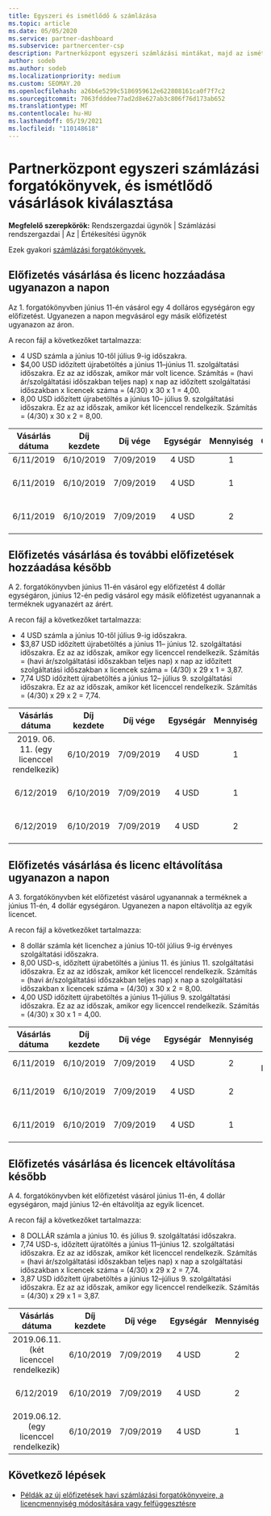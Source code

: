 ```yaml
---
title: Egyszeri és ismétlődő & számlázása
ms.topic: article
ms.date: 05/05/2020
ms.service: partner-dashboard
ms.subservice: partnercenter-csp
description: Partnerközpont egyszeri számlázási mintákat, majd az ismétlődő vásárlások kiválasztását – előfizetések vásárlásakor, további előfizetések hozzáadásakor, licencek hozzáadásakor vagy eltávolításakor.
author: sodeb
ms.author: sodeb
ms.localizationpriority: medium
ms.custom: SEOMAY.20
ms.openlocfilehash: a26b6e5299c5186959612e622808161ca0f7f7c2
ms.sourcegitcommit: 7063fdddee77ad2d8e627ab3c806f76d173ab652
ms.translationtype: MT
ms.contentlocale: hu-HU
ms.lasthandoff: 05/19/2021
ms.locfileid: "110148618"
---
```

# <a name="partner-center-billing-scenarios-for-one-time-and-select-recurring-purchases"></a>Partnerközpont egyszeri számlázási forgatókönyvek, és ismétlődő vásárlások kiválasztása

**Megfelelő szerepkörök:** Rendszergazdai ügynök | Számlázási rendszergazdai | Az | Értékesítési ügynök

Ezek gyakori [számlázási forgatókönyvek.](common-billing-scenarios.md) 

## <a name="purchase-a-subscription-and-add-a-license-on-the-same-day"></a>Előfizetés vásárlása és licenc hozzáadása ugyanazon a napon

Az 1. forgatókönyvben június 11-én vásárol egy 4 dolláros egységáron egy előfizetést. Ugyanezen a napon megvásárol egy másik előfizetést ugyanazon az áron.

A recon fájl a következőket tartalmazza:

- 4 USD számla a június 10-től július 9-ig időszakra.
- $4,00 USD időzített újrabetöltés a június 11–június 11. szolgáltatási időszakra. Ez az az időszak, amikor már volt licence. Számítás = (havi ár/szolgáltatási időszakban teljes nap) x nap az időzített szolgáltatási időszakban x licencek száma = (4/30) x 30 x 1 = 4,00.
- 8,00 USD időzített újrabetöltés a június 10– július 9. szolgáltatási időszakra. Ez az az időszak, amikor két licenccel rendelkezik. Számítás = (4/30) x 30 x 2 = 8,00.

|**Vásárlás dátuma**   |**Díj kezdete** |**Díj vége**  |**Egységár**  |**Mennyiség**  |**Összeg** |**Díj típusa** |
|:------:|:------:|:------:|:------:|:------:|:------:|:-----:|
|6/11/2019      |6/10/2019   |7/09/2019         |4 USD                |1                 |4 USD            |Új         |
|6/11/2019     | 6/10/2019    |7/09/2019        |4 USD        |1        | -$4       |addQuantity (hozzáadási szám)           |
|6/11/2019     | 6/10/2019    |7/09/2019        |4 USD        | 2      |8 USD         |addQuantity (hozzáadási szám)           |

## <a name="purchase-a-subscription-and-add-more-subscriptions-later"></a>Előfizetés vásárlása és további előfizetések hozzáadása később

A 2. forgatókönyvben június 11-én vásárol egy előfizetést 4 dollár egységáron, június 12-én pedig vásárol egy másik előfizetést ugyanannak a terméknek ugyanazért az árért.

A recon fájl a következőket tartalmazza:

- 4 USD számla a június 10-től július 9-ig időszakra.
- $3,87 USD időzített újrabetöltés a június 11– június 12. szolgáltatási időszakra. Ez az az időszak, amikor egy licenccel rendelkezik. Számítás = (havi ár/szolgáltatási időszakban teljes nap) x nap az időzített szolgáltatási időszakban x licencek száma = (4/30) x 29 x 1 = 3,87.
- 7,74 USD időzített újrabetöltés a június 12– július 9. szolgáltatási időszakra. Ez az az időszak, amikor két licenccel rendelkezik. Számítás = (4/30) x 29 x 2 = 7,74.

|**Vásárlás dátuma**   |**Díj kezdete** |**Díj vége**  |**Egységár**  |**Mennyiség**  |**Összeg** |**Díj típusa** |
|:------:|:------:|:------:|:------:|:------:|:------:|:-----:|
|2019. 06. 11. (egy licenccel rendelkezik)     |6/10/2019   |7/09/2019         |4 USD         |1        |4 USD            |Új         |
|6/12/2019     | 6/10/2019    |7/09/2019        |4 USD        |1        | -3,87 USD       |addQuantity (hozzáadási szám)           |
|6/12/2019     | 6/10/2019    |7/09/2019        |4 USD        | 2      |7,74 DOLLÁR       |addQuantity (hozzáadási szám)           |

## <a name="purchase-a-subscription-and-remove-a-license-on-the-same-day"></a>Előfizetés vásárlása és licenc eltávolítása ugyanazon a napon

A 3. forgatókönyvben két előfizetést vásárol ugyanannak a terméknek a június 11-én, 4 dollár egységáron. Ugyanezen a napon eltávolítja az egyik licencet.  

A recon fájl a következőket tartalmazza:

- 8 dollár számla két licenchez a június 10-től július 9-ig érvényes szolgáltatási időszakra.
- 8,00 USD-s, időzített újrabetöltés a június 11. és június 11. szolgáltatási időszakra. Ez az az időszak, amikor két licenccel rendelkezik. Számítás = (havi ár/szolgáltatási időszakban teljes nap) x nap a szolgáltatási időszakban x licencek száma = (4/30) x 30 x 2 = 8,00.
- 4,00 USD időzített újrabetöltés a június 11–július 9. szolgáltatási időszakra. Ez az az időszak, amikor egy licenccel rendelkezik. Számítás = (4/30) x 30 x 1 = 4,00.

|**Vásárlás dátuma**   |**Díj kezdete** |**Díj vége**  |**Egységár**  |**Mennyiség**  |**Összeg** |**Díj típusa** |
|:------:|:------:|:------:|:------:|:------:|:------:|:-----:|
|6/11/2019      |6/10/2019   |7/09/2019         |4 USD                |2                 |8 DOLLÁR            |Új         |
|6/11/2019     | 6/10/2019    |7/09/2019        |4 USD        |2        | -8 USD       |removeQuantity (Quantity eltávolítása)           |
|6/11/2019     | 6/10/2019    |7/09/2019        |4 USD        | 1      |4 USD         |removeQuantity (Quantity eltávolítása)           |

## <a name="purchase-a-subscription-and-remove-licenses-later"></a>Előfizetés vásárlása és licencek eltávolítása később

A 4. forgatókönyvben két előfizetést vásárol június 11-én, 4 dollár egységáron, majd június 12-én eltávolítja az egyik licencet.

A recon fájl a következőket tartalmazza:

- 8 DOLLÁR számla a június 10. és július 9. szolgáltatási időszakra.
- 7,74 USD-s, időzített újratöltés a június 11–június 12. szolgáltatási időszakra. Ez az az időszak, amikor két licenccel rendelkezik. Számítás = (havi ár/szolgáltatási időszakban teljes nap) x nap a szolgáltatási időszakban x licencek száma = (4/30) x 29 x 2 = 7,74.
- 3,87 USD időzített újrabetöltés a június 12–július 9. szolgáltatási időszakra. Ez az az időszak, amikor egy licenccel rendelkezik. Számítás = (4/30) x 29 x 1 = 3,87.

|**Vásárlás dátuma**   |**Díj kezdete** |**Díj vége**  |**Egységár**  |**Mennyiség**  |**Összeg** |**Díj típusa** |
|:------:|:------:|:------:|:------:|:------:|:------:|:-----:|
|2019.06.11. (két licenccel rendelkezik)     |6/10/2019   |7/09/2019         |4 USD         |2        |8 USD       |Új       |
|6/12/2019     | 6/10/2019    |7/09/2019        |4 USD        |2        | -7,74 USD       |removeQuantity (Quantity eltávolítása)           |
|2019.06.12. (egy licenccel rendelkezik)    | 6/10/2019    |7/09/2019   |4 USD    |1      |3,87 DOLLÁR    |removeQuantity (Quantity eltávolítása) |

## <a name="next-steps"></a>Következő lépések

- [Példák az új előfizetések havi számlázási forgatókönyveire, a licencmennyiség módosítására vagy felfüggesztésre](common-billing-scenarios-monthly.md)